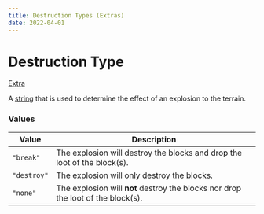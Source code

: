 ```yaml
---
title: Destruction Types (Extras)
date: 2022-04-01
---
```


# Destruction Type

[Extra](../extras.md)

A [string](../../types/data_types/string.md) that is used to determine the effect of an explosion to the terrain.


### Values

Value       | Description
------------|------------
`"break"`   | The explosion will destroy the blocks and drop the loot of the block(s).
`"destroy"` | The explosion will only destroy the blocks.
`"none"`    | The explosion will **not** destroy the blocks nor drop the loot of the block(s).